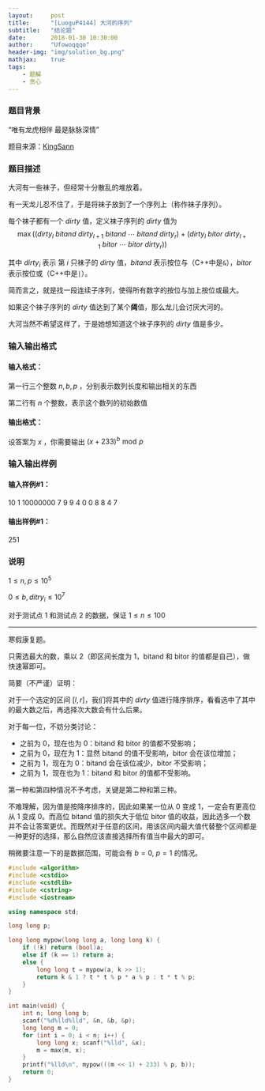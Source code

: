 ```yaml
---
layout:     post
title:      "[LuoguP4144] 大河的序列"
subtitle:   "结论题"
date:       2018-01-30 10:30:00
author:     "Ufowoqqqo"
header-img: "img/solution_bg.png"
mathjax:    true
tags:
    - 题解
    - 贪心
---
```


### 题目背景

“唯有龙虎相伴 最是脉脉深情”

题目来源：[KingSann](https://www.luogu.org/space/show?uid=47111)


### 题目描述

大河有一些袜子，但经常十分散乱的堆放着。

有一天龙儿忍不住了，于是将袜子放到了一个序列上（称作袜子序列）。

每个袜子都有一个 $dirty$ 值，定义袜子序列的 $dirty$ 值为 $$\max \left( (dirty_{l} \ bitand \ dirty_{l+1} \ bitand \ \cdots \ bitand \ dirty_{r}) + (dirty_{l} \ bitor \ dirty_{l+1} \ bitor \ \cdots \ bitor \ dirty_{r}) \right)$$

其中 $dirty_{i}$ 表示 第 $i$ 只袜子的 $dirty$ 值，$bitand$ 表示按位与（C++中是`&`），$bitor$ 表示按位或（C++中是`|`）。

简而言之，就是找一段连续子序列，使得所有数字的按位与加上按位或最大。

如果这个袜子序列的 $dirty$ 值达到了某个**阈**值，那么龙儿会讨厌大河的。

大河当然不希望这样了，于是她想知道这个袜子序列的 $dirty$ 值是多少。

### 输入输出格式
#### 输入格式：

第一行三个整数 $n,b,p$ ，分别表示数列长度和输出相关的东西

第二行有 $n$ 个整数，表示这个数列的初始数值

#### 输出格式：

设答案为 $x$ ，你需要输出 $(x+233)^{b} \,\, \text{mod} \,\,p$

### 输入输出样例
#### 输入样例#1：
10 1 10000000
7 9 9 4 0 0 8 8 4 7
#### 输出样例#1：
251

### 说明
$1 \le n, p \le 10^{5}$
 
$0 \le b, ditry_{i} \le 10^{7}$
 
对于测试点 1 和测试点 2 的数据，保证 $1 \le n \le 100$

----------

 
寒假康复题。

只需选最大的数，乘以 2（即区间长度为 1，bitand 和 bitor 的值都是自己），做快速幂即可。

简要（不严谨）证明：

对于一个选定的区间 $[l, r]$，我们将其中的 $dirty$ 值进行降序排序，看看选中了其中的最大数之后，再选择次大数会有什么后果。

对于每一位，不妨分类讨论：

- 之前为 0，现在也为 0：bitand 和 bitor 的值都不受影响；
- 之前为 0，现在为 1：显然 bitand 的值不受影响，bitor 会在该位增加；
- 之前为 1，现在为 0：bitand 会在该位减少，bitor 不受影响；
- 之前为 1，现在也为 1：bitand 和 bitor 的值都不受影响。

第一种和第四种情况不予考虑，关键是第二种和第三种。

不难理解，因为值是按降序排序的，因此如果某一位从 0 变成 1，一定会有更高位从 1 变成 0。而高位 bitand 值的损失大于低位 bitor 值的收益，因此选多一个数并不会让答案更优。而既然对于任意的区间，用该区间内最大值代替整个区间都是一种更好的选择，那么自然应该直接选择所有值当中最大的即可。

稍微要注意一下的是数据范围，可能会有 $b=0,\ p=1$ 的情况。


```cpp
#include <algorithm>
#include <cstdio>
#include <cstdlib>
#include <cstring>
#include <iostream>

using namespace std;

long long p;

long long mypow(long long a, long long k) {
	if (!k) return (bool)a;
	else if (k == 1) return a;
	else {
		long long t = mypow(a, k >> 1);
		return k & 1 ? t * t % p * a % p : t * t % p;
	}
}

int main(void) {
	int n; long long b;
	scanf("%d%lld%lld", &n, &b, &p);
	long long m = 0;
	for (int i = 0; i < n; i++) {
		long long x; scanf("%lld", &x);
		m = max(m, x);
	}
	printf("%lld\n", mypow(((m << 1) + 233) % p, b));
	return 0;
}
```
